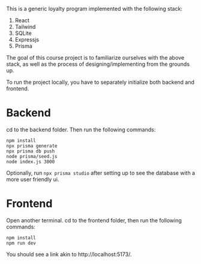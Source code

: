 This is a generic loyalty program implemented with the following stack:
1. React
2. Tailwind
3. SQLite
4. Expressjs
5. Prisma

The goal of this course project is to familiarize ourselves with the above stack, as well as the process of designing/implementing from the grounds up.

To run the project locally, you have to separately initialize both backend and frontend. 

# Backend
cd to the backend folder. Then run the following commands:
```
npm install
npx prisma generate
npx prisma db push
node prisma/seed.js
node index.js 3000
```

Optionally, run `npx prisma studio` after setting up to see the database with a more user friendly ui.

# Frontend
Open another terminal. cd to the frontend folder, then run the following commands:
```
npm install
npm run dev
```
You should see a link akin to http://localhost:5173/.
